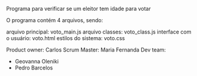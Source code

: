Programa para verificar se um eleitor tem idade para votar

O programa contém 4 arquivos, sendo:

arquivo principal: voto_main.js
arquivo classes: voto_class.js
interface com o usuário: voto.html
estilos do sistema: voto.css

Product owner: Carlos
Scrum Master: Maria Fernanda
Dev team: 
  - Geovanna Oleniki
  - Pedro Barcelos
